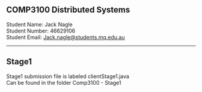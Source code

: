 ## COMP3100 Distributed Systems
Student Name: Jack Nagle <br>
Student Number: 46629106 <br>
Student Email: Jack.nagle@students.mq.edu.au

---
## Stage1
Stage1 submission file is labeled clientStage1.java<br>
Can be found in the folder Comp3100 - Stage1

